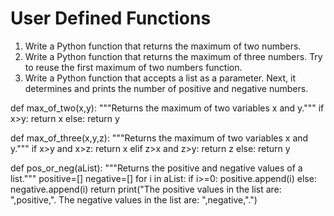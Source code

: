 # User Defined Functions

1. Write a Python function that returns the maximum of two numbers.
2. Write a Python function that returns the maximum of three numbers.
   Try to reuse the first maximum of two numbers function.
3. Write a Python function that accepts a list as a parameter. Next, it
   determines and prints the number of positive and negative numbers.

def max_of_two(x,y):
    """Returns the maximum of two variables x and y."""
    if x>y:
        return x
    else:
        return y
        
def max_of_three(x,y,z):
    """Returns the maximum of two variables x and y."""
    if x>y and x>z:
        return x
    elif z>x and z>y:
        return z
    else:
        return y
        
def pos_or_neg(aList):
    """Returns the positive and negative values of a list."""
    positive=[]
    negative=[]
    for i in aList:
        if i>=0:
            positive.append(i)
        else:
            negative.append(i)
    return print("The positive values in the list are: ",positive,". The negative values in the list are: ",negative,".")
